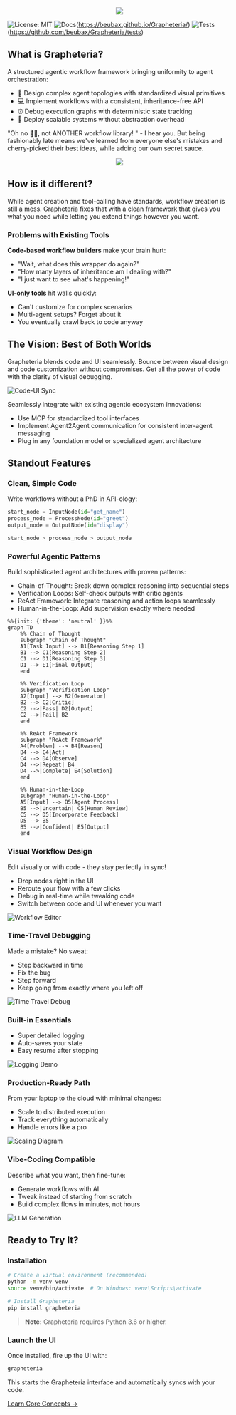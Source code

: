 <div align="center">
  <img src="docs/assets/grapheteria.gif"/>
</div>

![License: MIT](https://img.shields.io/badge/License-MIT-yellow.svg)
![Docs](https://img.shields.io/badge/docs-latest-blue)(https://beubax.github.io/Grapheteria/)
![Tests](https://github.com/beubax/Grapheteria/actions/workflows/test.yml/badge.svg)(https://github.com/beubax/Grapheteria/tests)

## What is Grapheteria?

A structured agentic workflow framework bringing uniformity to agent orchestration:
- 🎨 Design complex agent topologies with standardized visual primitives
- 💻 Implement workflows with a consistent, inheritance-free API
- ⏰ Debug execution graphs with deterministic state tracking
- 🚀 Deploy scalable systems without abstraction overhead

"Oh no 😵‍💫, not ANOTHER workflow library! " - I hear you. But being fashionably late means we've learned from everyone else's mistakes and cherry-picked their best ideas, while adding our own secret sauce.

<div align="center">
  <img src="docs/assets/workflow-concept.png"/>
</div>

## How is it different?

While agent creation and tool-calling have standards, workflow creation is still a mess. Grapheteria fixes that with a clean framework that gives you what you need while letting you extend things however you want.

### Problems with Existing Tools

**Code-based workflow builders** make your brain hurt:
- "Wait, what does this wrapper do again?" 
- "How many layers of inheritance am I dealing with?"
- "I just want to see what's happening!"

**UI-only tools** hit walls quickly:
- Can't customize for complex scenarios
- Multi-agent setups? Forget about it
- You eventually crawl back to code anyway

## The Vision: Best of Both Worlds

Grapheteria blends code and UI seamlessly. Bounce between visual design and code customization without compromises. Get all the power of code with the clarity of visual debugging.

![Code-UI Sync](docs/assets/workflow.png)
<!-- An animated GIF showing changes in code immediately reflected in the UI and vice versa -->

Seamlessly integrate with existing agentic ecosystem innovations:
- Use MCP for standardized tool interfaces
- Implement Agent2Agent communication for consistent inter-agent messaging
- Plug in any foundation model or specialized agent architecture

## Standout Features

### Clean, Simple Code
Write workflows without a PhD in API-ology:

```python
start_node = InputNode(id="get_name")
process_node = ProcessNode(id="greet")
output_node = OutputNode(id="display")

start_node > process_node > output_node
```

### Powerful Agentic Patterns
Build sophisticated agent architectures with proven patterns:
- Chain-of-Thought: Break down complex reasoning into sequential steps
- Verification Loops: Self-check outputs with critic agents
- ReAct Framework: Integrate reasoning and action loops seamlessly
- Human-in-the-Loop: Add supervision exactly where needed

```mermaid
%%{init: {'theme': 'neutral' }}%%
graph TD
    %% Chain of Thought
    subgraph "Chain of Thought"
    A1[Task Input] --> B1[Reasoning Step 1]
    B1 --> C1[Reasoning Step 2]
    C1 --> D1[Reasoning Step 3]
    D1 --> E1[Final Output]
    end
    
    %% Verification Loop
    subgraph "Verification Loop"
    A2[Input] --> B2[Generator]
    B2 --> C2[Critic]
    C2 -->|Pass| D2[Output]
    C2 -->|Fail| B2
    end
    
    %% ReAct Framework
    subgraph "ReAct Framework"
    A4[Problem] --> B4[Reason]
    B4 --> C4[Act]
    C4 --> D4[Observe]
    D4 -->|Repeat| B4
    D4 -->|Complete| E4[Solution]
    end
    
    %% Human-in-the-Loop
    subgraph "Human-in-the-Loop"
    A5[Input] --> B5[Agent Process]
    B5 -->|Uncertain| C5[Human Review]
    C5 --> D5[Incorporate Feedback]
    D5 --> B5
    B5 -->|Confident| E5[Output]
    end
```

### Visual Workflow Design
Edit visually or with code - they stay perfectly in sync!
- Drop nodes right in the UI
- Reroute your flow with a few clicks
- Debug in real-time while tweaking code
- Switch between code and UI whenever you want

![Workflow Editor](docs/assets/code_sync.gif)
<!-- A screenshot of the Grapheteria workflow editor with nodes, edges, and a properties panel -->

### Time-Travel Debugging
Made a mistake? No sweat:
- Step backward in time
- Fix the bug
- Step forward
- Keep going from exactly where you left off

![Time Travel Debug](docs/assets/debug.gif)
<!-- An animated GIF showing someone debugging, going back in time, fixing a node, and continuing -->

### Built-in Essentials
- Super detailed logging
- Auto-saves your state
- Easy resume after stopping

![Logging Demo](docs/assets/tracking.png)
<!-- A screenshot showing logs and state persistence in action -->

### Production-Ready Path
From your laptop to the cloud with minimal changes:
- Scale to distributed execution
- Track everything automatically
- Handle errors like a pro

![Scaling Diagram](docs/assets/scaling.png)
<!-- An illustration showing workflow scaling from local to distributed environments -->

### Vibe-Coding Compatible
Describe what you want, then fine-tune:
- Generate workflows with AI
- Tweak instead of starting from scratch
- Build complex flows in minutes, not hours

![LLM Generation](docs/assets/llm_generate.gif)
<!-- An animated GIF showing a text prompt being turned into a workflow -->

## Ready to Try It?

### Installation

```bash
# Create a virtual environment (recommended)
python -m venv venv
source venv/bin/activate  # On Windows: venv\Scripts\activate

# Install Grapheteria
pip install grapheteria
```

> **Note:** Grapheteria requires Python 3.6 or higher.

### Launch the UI

Once installed, fire up the UI with:

```bash
grapheteria
```
This starts the Grapheteria interface and automatically syncs with your code.

<div class="d-flex justify-content-center mt-4">
  <a href="https://beubax.github.io/grapheteria/Core" class="btn btn-primary btn-sm px-2 py-2 mb-4">Learn Core Concepts →</a>
</div>
